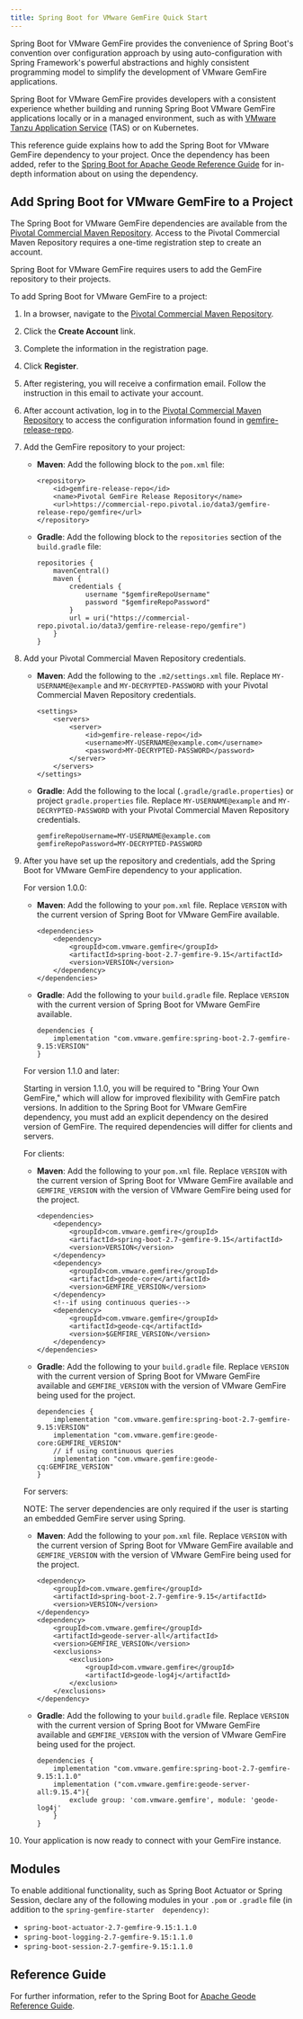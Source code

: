 ```yaml
---
title: Spring Boot for VMware GemFire Quick Start
---
```



Spring Boot for VMware GemFire provides the convenience of Spring Boot's convention over configuration approach by using auto-configuration with Spring Framework's powerful abstractions and highly consistent programming model to simplify the development of VMware GemFire applications.

Spring Boot for VMware GemFire provides developers with a consistent experience whether building and running Spring Boot VMware GemFire applications locally or in a managed environment, such as with [VMware Tanzu Application Service](https://tanzu.vmware.com/application-service) (TAS) or on Kubernetes.

This reference guide explains how to add the Spring Boot for VMware GemFire dependency to your project. Once the dependency has been added, refer to the [Spring Boot for Apache Geode Reference Guide](https://docs.spring.io/spring-boot-data-geode-build/current/reference/html5/) for in-depth information about on using the dependency.

## Add Spring Boot for VMware GemFire to a Project

The Spring Boot for VMware GemFire dependencies are available from the [Pivotal Commercial Maven Repository](https://commercial-repo.pivotal.io/login/auth). Access to the Pivotal Commercial Maven Repository requires a one-time registration step to create an account.

Spring Boot for VMware GemFire requires users to add the GemFire repository to their projects.

To add Spring Boot for VMware GemFire to a project:

1. In a browser, navigate to the [Pivotal Commercial Maven Repository](https://commercial-repo.pivotal.io/login/auth).

1. Click the **Create Account** link.

1. Complete the information in the registration page.

1. Click **Register**.

1. After registering, you will receive a confirmation email. Follow the instruction in this email to activate your account.

1. After account activation, log in to the [Pivotal Commercial Maven Repository](https://commercial-repo.pivotal.io/login/auth) to access the configuration information found in [gemfire-release-repo](https://commercial-repo.pivotal.io/repository/gemfire-release-repo).

1. Add the GemFire repository to your project:

    * **Maven**: Add the following block to the `pom.xml` file:

        ```
        <repository>
            <id>gemfire-release-repo</id>
            <name>Pivotal GemFire Release Repository</name>
            <url>https://commercial-repo.pivotal.io/data3/gemfire-release-repo/gemfire</url>
        </repository>
        ```

    * **Gradle**: Add the following block to the `repositories` section of the `build.gradle` file:

        ```
        repositories {
            mavenCentral()
            maven {
                credentials {
                    username "$gemfireRepoUsername"
                    password "$gemfireRepoPassword"
                }
                url = uri("https://commercial-repo.pivotal.io/data3/gemfire-release-repo/gemfire")
            }
        }
        ```

1. Add your Pivotal Commercial Maven Repository credentials.

    * **Maven**: Add the following to the `.m2/settings.xml` file. Replace `MY-USERNAME@example` and `MY-DECRYPTED-PASSWORD` with your Pivotal Commercial Maven Repository credentials.

        ```
        <settings>
            <servers>
                <server>
                    <id>gemfire-release-repo</id>
                    <username>MY-USERNAME@example.com</username>
                    <password>MY-DECRYPTED-PASSWORD</password>
                </server>
            </servers>
        </settings>
        ```

    * **Gradle**: Add the following to the local (`.gradle/gradle.properties`) or project `gradle.properties` file. Replace `MY-USERNAME@example` and `MY-DECRYPTED-PASSWORD` with your Pivotal Commercial Maven Repository credentials.

        ```
        gemfireRepoUsername=MY-USERNAME@example.com 
        gemfireRepoPassword=MY-DECRYPTED-PASSWORD
        ```

1. After you have set up the repository and credentials, add the Spring Boot for VMware GemFire dependency to your application.

    For version 1.0.0:

    * **Maven**: Add the following to your `pom.xml` file. Replace `VERSION` with the current version of Spring Boot for VMware GemFire available.

        ```
        <dependencies>
            <dependency>
                <groupId>com.vmware.gemfire</groupId>
                <artifactId>spring-boot-2.7-gemfire-9.15</artifactId>
                <version>VERSION</version>
            </dependency>
        </dependencies>
        ```

    * **Gradle**: Add the following to your `build.gradle` file. Replace `VERSION` with the current version of Spring Boot for VMware GemFire available.

        ```
        dependencies {
            implementation "com.vmware.gemfire:spring-boot-2.7-gemfire-9.15:VERSION"
        }
        ```

    For version 1.1.0 and later:

    Starting in version 1.1.0, you will be required to "Bring Your Own GemFire," which will allow for improved flexibility with GemFire patch versions. In addition to the Spring Boot for VMware GemFire dependency, you must add an explicit dependency on the desired version of GemFire. The required dependencies will differ for clients and servers.

    For clients:

    * **Maven**: Add the following to your `pom.xml` file. Replace `VERSION` with the current version of Spring Boot for VMware GemFire available and `GEMFIRE_VERSION` with the version of VMware GemFire being used for the project.

        ```
        <dependencies>
            <dependency>
                <groupId>com.vmware.gemfire</groupId>
                <artifactId>spring-boot-2.7-gemfire-9.15</artifactId>
                <version>VERSION</version>
            </dependency>
            <dependency>
                <groupId>com.vmware.gemfire</groupId>
                <artifactId>geode-core</artifactId>
                <version>GEMFIRE_VERSION</version>
            </dependency>
            <!--if using continuous queries-->
            <dependency>
                <groupId>com.vmware.gemfire</groupId>
                <artifactId>geode-cq</artifactId>
                <version>$GEMFIRE_VERSION</version>
            </dependency>
        </dependencies>
        ```

    * **Gradle**: Add the following to your `build.gradle` file. Replace `VERSION` with the current version of Spring Boot for VMware GemFire available and `GEMFIRE_VERSION` with the version of VMware GemFire being used for the project.

        ```
        dependencies {
            implementation "com.vmware.gemfire:spring-boot-2.7-gemfire-9.15:VERSION"
            implementation "com.vmware.gemfire:geode-core:GEMFIRE_VERSION"
            // if using continuous queries
            implementation "com.vmware.gemfire:geode-cq:GEMFIRE_VERSION"
        }
        ```

    For servers:

    NOTE: The server dependencies are only required if the user is starting an embedded GemFire server using Spring.

    * **Maven**: Add the following to your `pom.xml` file. Replace `VERSION` with the current version of Spring Boot for VMware GemFire available and `GEMFIRE_VERSION` with the version of VMware GemFire being used for the project.

        ```
        <dependency>
            <groupId>com.vmware.gemfire</groupId>
            <artifactId>spring-boot-2.7-gemfire-9.15</artifactId>
            <version>VERSION</version>
        </dependency>
        <dependency>
            <groupId>com.vmware.gemfire</groupId>
            <artifactId>geode-server-all</artifactId>
            <version>GEMFIRE_VERSION</version>
            <exclusions>
                <exclusion>
                    <groupId>com.vmware.gemfire</groupId>
                    <artifactId>geode-log4j</artifactId>
                </exclusion>
            </exclusions>
        </dependency>
        ```

    * **Gradle**: Add the following to your `build.gradle` file. Replace `VERSION` with the current version of Spring Boot for VMware GemFire available and `GEMFIRE_VERSION` with the version of VMware GemFire being used for the project.

        ```
        dependencies {
            implementation "com.vmware.gemfire:spring-boot-2.7-gemfire-9.15:1.1.0"
            implementation ("com.vmware.gemfire:geode-server-all:9.15.4"){
                exclude group: 'com.vmware.gemfire', module: 'geode-log4j'
            }
        }
        ```

1. Your application is now ready to connect with your GemFire instance.

## Modules

To enable additional functionality, such as Spring Boot Actuator or Spring Session, declare any of the following modules in your `.pom` or `.gradle` file (in addition to the `spring-gemfire-starter  dependency)`:

* `spring-boot-actuator-2.7-gemfire-9.15:1.1.0`
* `spring-boot-logging-2.7-gemfire-9.15:1.1.0`
* `spring-boot-session-2.7-gemfire-9.15:1.1.0`

## Reference Guide

For further information, refer to the Spring Boot for [Apache Geode Reference Guide](https://docs.spring.io/spring-boot-data-geode-build/current/reference/html5/).